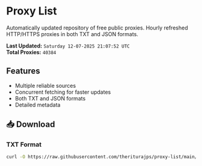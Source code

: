 # Proxy List

Automatically updated repository of free public proxies. Hourly refreshed HTTP/HTTPS proxies in both TXT and JSON formats.

**Last Updated:** `Saturday 12-07-2025 21:07:52 UTC`  
**Total Proxies:** `40384`

## Features
- Multiple reliable sources
- Concurrent fetching for faster updates
- Both TXT and JSON formats
- Detailed metadata

## 📥 Download

### TXT Format
```bash
curl -O https://raw.githubusercontent.com/theriturajps/proxy-list/main/proxies.txt